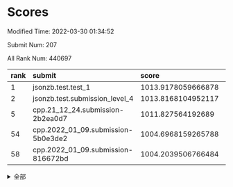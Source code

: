 # Scores

Modified Time: 2022-03-30 01:34:52

Submit Num: 207

All Rank Num: 440697

| rank |               submit               |       score        |       sigma        | pk_num |
| :--- | :--------------------------------- | :----------------- | :----------------- | :----- |
| 1    | jsonzb.test.test_1                 | 1013.9178059666878 | 0.8196417572472477 | 8519   |
| 2    | jsonzb.test.submission_level_4     | 1013.8168104952117 | 0.8694562608301172 | 8521   |
| 5    | cpp.21_12_24.submission-2b2ea0d7   | 1011.827564192689  | 0.769579438297649  | 8515   |
| 54   | cpp.2022_01_09.submission-5b0e3de2 | 1004.6968159265788 | 0.7304086005432279 | 8518   |
| 58   | cpp.2022_01_09.submission-816672bd | 1004.2039506766484 | 0.7060562805531974 | 8517   |


<details>
<summary>全部</summary>

| rank |                 submit                 |       score        |       sigma        | pk_num |
| :--- | :------------------------------------- | :----------------- | :----------------- | :----- |
| 1    | jsonzb.test.test_1                     | 1013.9178059666878 | 0.8196417572472477 | 8519   |
| 2    | jsonzb.test.submission_level_4         | 1013.8168104952117 | 0.8694562608301172 | 8521   |
| 3    | gobigger.level_3.submission_level_3_42 | 1012.1744596026401 | 0.7951174815284628 | 8514   |
| 4    | gobigger.level_3.submission_level_3_10 | 1011.9518413950829 | 0.78507324692523   | 8516   |
| 5    | cpp.21_12_24.submission-2b2ea0d7       | 1011.827564192689  | 0.769579438297649  | 8515   |
| 6    | gobigger.level_3.submission_level_3_33 | 1011.4175503916858 | 0.7732637718966177 | 8519   |
| 7    | gobigger.level_3.submission_level_3_16 | 1011.298363013379  | 0.7623697076341993 | 8515   |
| 8    | gobigger.level_3.submission_level_3_15 | 1011.2250266344113 | 0.7879643340820405 | 8520   |
| 9    | gobigger.level_3.submission_level_3_26 | 1011.203223564849  | 0.764872599967972  | 8515   |
| 10   | gobigger.level_3.submission_level_3_1  | 1011.2015463915615 | 0.7484304416605106 | 8514   |
| 11   | gobigger.level_3.submission_level_3_34 | 1011.1094089983778 | 0.7918396435660975 | 8518   |
| 12   | gobigger.level_3.submission_level_3_31 | 1011.0790462983406 | 0.7859865206119779 | 8513   |
| 13   | gobigger.level_3.submission_level_3_14 | 1011.0706115348829 | 0.7869819289048718 | 8520   |
| 14   | gobigger.level_3.submission_level_3_22 | 1010.9091296777541 | 0.7850702690909894 | 8508   |
| 15   | gobigger.level_3.submission_level_3_0  | 1010.713102991051  | 0.7689879269294467 | 8515   |
| 16   | gobigger.level_3.submission_level_3_44 | 1010.5654309904721 | 0.760376299484115  | 8518   |
| 17   | gobigger.level_3.submission_level_3_29 | 1010.4715940974463 | 0.7759469079051499 | 8520   |
| 18   | gobigger.level_3.submission_level_3_2  | 1010.4609788968639 | 0.7767185425592128 | 8516   |
| 19   | gobigger.level_3.submission_level_3_39 | 1010.356344406357  | 0.7651741148380168 | 8511   |
| 20   | gobigger.level_3.submission_level_3_23 | 1010.322716903992  | 0.7680340966709223 | 8514   |
| 21   | gobigger.level_3.submission_level_3_37 | 1010.321739643673  | 0.7357436630861883 | 8516   |
| 22   | gobigger.level_3.submission_level_3_6  | 1010.3171306019722 | 0.7688547911007841 | 8517   |
| 23   | gobigger.level_3.submission_level_3_46 | 1010.3025982980661 | 0.7618938336036201 | 8519   |
| 24   | gobigger.level_3.submission_level_3_18 | 1010.269016423389  | 0.7695140243238575 | 8516   |
| 25   | gobigger.level_3.submission_level_3_3  | 1010.2149181714744 | 0.7641188601937449 | 8517   |
| 26   | gobigger.level_3.submission_level_3_35 | 1010.194699433639  | 0.7427026899045747 | 8518   |
| 27   | gobigger.level_3.submission_level_3_8  | 1010.050851414205  | 0.7612777143685951 | 8520   |
| 28   | gobigger.level_3.submission_level_3_28 | 1010.008378417784  | 0.7538452101413885 | 8515   |
| 29   | gobigger.level_3.submission_level_3_13 | 1009.8991491063764 | 0.7841100921538233 | 8513   |
| 30   | gobigger.level_3.submission_level_3_47 | 1009.8828730112245 | 0.7824002884392143 | 8518   |
| 31   | gobigger.level_3.submission_level_3_48 | 1009.8201564077461 | 0.7628756452054852 | 8514   |
| 32   | gobigger.level_3.submission_level_3_27 | 1009.7803563656623 | 0.7581894970692646 | 8515   |
| 33   | gobigger.level_3.submission_level_3_21 | 1009.4654024104161 | 0.7498331356588743 | 8517   |
| 34   | gobigger.level_3.submission_level_3_40 | 1009.4362941492052 | 0.7485286984794245 | 8515   |
| 35   | gobigger.level_3.submission_level_3_17 | 1009.4029282082724 | 0.7599148007140529 | 8513   |
| 36   | gobigger.level_3.submission_level_3_19 | 1009.3422731548947 | 0.778033115929613  | 8521   |
| 37   | gobigger.level_3.submission_level_3_20 | 1009.3397766583975 | 0.7456622872836214 | 8512   |
| 38   | gobigger.level_3.submission_level_3_7  | 1009.183624302927  | 0.7437943268462978 | 8518   |
| 39   | gobigger.level_3.submission_level_3_11 | 1009.1611440637676 | 0.737589250520682  | 8515   |
| 40   | gobigger.level_3.submission_level_3_43 | 1009.0117424352135 | 0.7553853729677458 | 8517   |
| 41   | gobigger.level_3.submission_level_3_45 | 1008.9593456246719 | 0.7376335838317926 | 8512   |
| 42   | gobigger.level_3.submission_level_3_49 | 1008.9591316679764 | 0.7418863037905044 | 8515   |
| 43   | gobigger.level_3.submission_level_3_25 | 1008.9094663802047 | 0.744838179123437  | 8518   |
| 44   | gobigger.level_3.submission_level_3_24 | 1008.731557564623  | 0.7245225849672894 | 8514   |
| 45   | gobigger.level_3.submission_level_3_41 | 1008.6886421154031 | 0.7359184872869853 | 8517   |
| 46   | gobigger.level_3.submission_level_3_4  | 1008.5815125637265 | 0.7360160224691004 | 8521   |
| 47   | gobigger.level_3.submission_level_3_30 | 1008.5565304649181 | 0.7564268738355971 | 8519   |
| 48   | gobigger.level_3.submission_level_3_5  | 1008.513466402137  | 0.7349731023253908 | 8513   |
| 49   | gobigger.level_3.submission_level_3_32 | 1008.4844709252185 | 0.7416217633029913 | 8514   |
| 50   | gobigger.level_3.submission_level_3_12 | 1008.432339603803  | 0.7555274378575226 | 8518   |
| 51   | gobigger.level_3.submission_level_3_38 | 1008.4017055289623 | 0.756835804981339  | 8516   |
| 52   | gobigger.level_3.submission_level_3_9  | 1008.1126553903156 | 0.7422531617164068 | 8515   |
| 53   | gobigger.level_3.submission_level_3_36 | 1007.9393961251362 | 0.741524039303221  | 8516   |
| 54   | cpp.2022_01_09.submission-5b0e3de2     | 1004.6968159265788 | 0.7304086005432279 | 8518   |
| 55   | gobigger.level_1.submission_level_1_43 | 1004.4415524854595 | 0.7167565076233738 | 8519   |
| 56   | gobigger.level_1.submission_level_1_41 | 1004.3580695635885 | 0.7180621509033622 | 8516   |
| 57   | gobigger.level_1.submission_level_1_42 | 1004.3099311188067 | 0.7195549180322277 | 8518   |
| 58   | cpp.2022_01_09.submission-816672bd     | 1004.2039506766484 | 0.7060562805531974 | 8517   |
| 59   | gobigger.level_1.submission_level_1_13 | 1004.1983173605166 | 0.7227252915090902 | 8517   |
| 60   | gobigger.level_1.submission_level_1_14 | 1004.1669809680134 | 0.7083982245958017 | 8519   |
| 61   | gobigger.level_1.submission_level_1_17 | 1004.1667385266144 | 0.7127477518685258 | 8517   |
| 62   | gobigger.level_1.submission_level_1_8  | 1004.1322939916436 | 0.717873127170632  | 8515   |
| 63   | gobigger.level_1.submission_level_1_49 | 1003.9924304061882 | 0.71074332131531   | 8516   |
| 64   | gobigger.level_1.submission_level_1_37 | 1003.9143781757277 | 0.7062401994948629 | 8515   |
| 65   | gobigger.level_1.submission_level_1_5  | 1003.8023024527606 | 0.7148051225381407 | 8516   |
| 66   | gobigger.level_1.submission_level_1_2  | 1003.7533703054869 | 0.7107767880529146 | 8517   |
| 67   | gobigger.level_1.submission_level_1_48 | 1003.7309015422231 | 0.7149400776955953 | 8513   |
| 68   | gobigger.level_1.submission_level_1_16 | 1003.6993308850717 | 0.7176839548602844 | 8517   |
| 69   | gobigger.level_1.submission_level_1_32 | 1003.6302645684273 | 0.7176899372400726 | 8514   |
| 70   | gobigger.level_1.submission_level_1_31 | 1003.6008909269098 | 0.6987857404539979 | 8515   |
| 71   | gobigger.level_1.submission_level_1_33 | 1003.5927354299737 | 0.713540268742019  | 8518   |
| 72   | gobigger.level_1.submission_level_1_36 | 1003.5441780517749 | 0.7176242059344587 | 8513   |
| 73   | gobigger.level_1.submission_level_1_23 | 1003.4855127388887 | 0.7262994996583196 | 8516   |
| 74   | gobigger.level_1.submission_level_1_46 | 1003.4795647628042 | 0.7180642700659733 | 8521   |
| 75   | gobigger.level_1.submission_level_1_11 | 1003.4768823967927 | 0.7017101171189364 | 8511   |
| 76   | gobigger.level_1.submission_level_1_26 | 1003.4721496618915 | 0.704107976087383  | 8517   |
| 77   | gobigger.level_1.submission_level_1_38 | 1003.4628228550752 | 0.7213262892974228 | 8518   |
| 78   | gobigger.level_1.submission_level_1_4  | 1003.4500108225957 | 0.7189192368286609 | 8516   |
| 79   | gobigger.level_1.submission_level_1_20 | 1003.3592942944691 | 0.7140710735141059 | 8511   |
| 80   | gobigger.level_1.submission_level_1_12 | 1003.3201118020634 | 0.7199530950359923 | 8512   |
| 81   | gobigger.level_1.submission_level_1_10 | 1003.3152153937048 | 0.7114322937660427 | 8516   |
| 82   | gobigger.level_1.submission_level_1_18 | 1003.2948322549312 | 0.7133246558168299 | 8517   |
| 83   | gobigger.level_1.submission_level_1_34 | 1003.2498085654925 | 0.7030823577922507 | 8514   |
| 84   | gobigger.level_1.submission_level_1_6  | 1003.1769601063145 | 0.7122459303191218 | 8512   |
| 85   | gobigger.level_1.submission_level_1_45 | 1003.1092679972506 | 0.7138383595444189 | 8520   |
| 86   | gobigger.level_1.submission_level_1_0  | 1003.093088651653  | 0.7187610950476726 | 8515   |
| 87   | gobigger.level_1.submission_level_1_28 | 1003.0400191844994 | 0.7117330842732361 | 8510   |
| 88   | gobigger.level_1.submission_level_1_30 | 1003.0324362808489 | 0.7134324952578189 | 8511   |
| 89   | gobigger.level_1.submission_level_1_27 | 1002.9987605884809 | 0.7347439464388348 | 8516   |
| 90   | gobigger.level_1.submission_level_1_35 | 1002.93004283484   | 0.7195026763307527 | 8519   |
| 91   | gobigger.level_1.submission_level_1_15 | 1002.9026365229702 | 0.70657984046919   | 8509   |
| 92   | gobigger.level_1.submission_level_1_1  | 1002.854265971519  | 0.730796691655926  | 8515   |
| 93   | gobigger.level_1.submission_level_1_24 | 1002.7949847693876 | 0.7176913146296587 | 8514   |
| 94   | gobigger.level_1.submission_level_1_39 | 1002.7771641790991 | 0.7180181986850052 | 8514   |
| 95   | gobigger.level_1.submission_level_1_21 | 1002.6868088263124 | 0.7109355562270705 | 8514   |
| 96   | gobigger.level_1.submission_level_1_25 | 1002.6382269755496 | 0.7134348421681806 | 8518   |
| 97   | gobigger.level_1.submission_level_1_7  | 1002.4137792047972 | 0.7112218150315379 | 8515   |
| 98   | gobigger.level_1.submission_level_1_44 | 1002.2010462855845 | 0.7092771608162581 | 8518   |
| 99   | gobigger.level_1.submission_level_1_29 | 1002.170448844865  | 0.7215118438032521 | 8518   |
| 100  | gobigger.level_1.submission_level_1_40 | 1002.1673055565202 | 0.7202273813491492 | 8515   |
| 101  | gobigger.level_1.submission_level_1_47 | 1001.8106811129197 | 0.7088184441821448 | 8517   |
| 102  | gobigger.level_1.submission_level_1_9  | 1001.6950877349843 | 0.7148016394661154 | 8516   |
| 103  | gobigger.level_1.submission_level_1_19 | 1001.3375303357187 | 0.7053409358971111 | 8512   |
| 104  | gobigger.level_1.submission_level_1_22 | 1001.1283179664782 | 0.7014345609998434 | 8514   |
| 105  | gobigger.level_1.submission_level_1_3  | 1000.2601641217739 | 0.7148630195464236 | 8521   |
| 106  | gobigger.random.submission_random_39   | 998.3147272982295  | 0.699429525073803  | 8520   |
| 107  | gobigger.random.submission_random_6    | 997.4359590096112  | 0.7049051364420305 | 8512   |
| 108  | gobigger.random.submission_random_19   | 997.3824386569631  | 0.6964425644043155 | 8515   |
| 109  | gobigger.random.submission_random_36   | 997.2667834509774  | 0.7073953107428663 | 8512   |
| 110  | gobigger.random.submission_random_45   | 997.1360923265754  | 0.703818788341614  | 8508   |
| 111  | gobigger.random.submission_random_42   | 997.0822104206425  | 0.7069798039013018 | 8513   |
| 112  | gobigger.random.submission_random_27   | 997.0521696645765  | 0.7187453946742461 | 8512   |
| 113  | gobigger.random.submission_random_29   | 997.0133944361295  | 0.6968277537678594 | 8518   |
| 114  | gobigger.random.submission_random_49   | 996.6848179099492  | 0.6997631277049284 | 8517   |
| 115  | gobigger.random.submission_random_23   | 996.659721322024   | 0.7135001829570912 | 8512   |
| 116  | gobigger.random.submission_random_47   | 996.6510014573743  | 0.7185546952929684 | 8522   |
| 117  | gobigger.random.submission_random_26   | 996.5851338028506  | 0.703001878544286  | 8516   |
| 118  | gobigger.random.submission_random_18   | 996.543560674011   | 0.6962538117298657 | 8515   |
| 119  | gobigger.random.submission_random_32   | 996.5383147631281  | 0.7194076863507324 | 8517   |
| 120  | gobigger.random.submission_random_41   | 996.5137917150724  | 0.7175186657430135 | 8519   |
| 121  | gobigger.random.submission_random_40   | 996.4025720886254  | 0.7154746661934819 | 8515   |
| 122  | gobigger.random.submission_random_4    | 996.3743769068933  | 0.7052859045765629 | 8512   |
| 123  | gobigger.random.submission_random_37   | 996.2796601097225  | 0.690168820294182  | 8520   |
| 124  | gobigger.random.submission_random_20   | 996.2475659657349  | 0.6937412799814217 | 8515   |
| 125  | gobigger.random.submission_random_24   | 996.2134607418022  | 0.7102467947255761 | 8516   |
| 126  | gobigger.random.submission_random_12   | 996.181895390029   | 0.7054813731670373 | 8514   |
| 127  | gobigger.random.submission_random_46   | 996.1192006658655  | 0.6875164986216838 | 8513   |
| 128  | gobigger.random.submission_random_15   | 996.1021593487224  | 0.706148644286216  | 8519   |
| 129  | gobigger.random.submission_random_9    | 996.0673894214802  | 0.7115331512136243 | 8511   |
| 130  | gobigger.random.submission_random_43   | 996.0496840920403  | 0.7103259427680111 | 8516   |
| 131  | gobigger.random.submission_random_1    | 996.0198945474051  | 0.7115043557183882 | 8517   |
| 132  | gobigger.random.submission_random_31   | 996.0062757815739  | 0.712558217376107  | 8515   |
| 133  | gobigger.random.submission_random_33   | 995.9007790958335  | 0.7075850424708452 | 8519   |
| 134  | gobigger.random.submission_random_44   | 995.8971477128515  | 0.7089992955852733 | 8516   |
| 135  | gobigger.random.submission_random_38   | 995.8844550004634  | 0.720084078424941  | 8517   |
| 136  | gobigger.random.submission_random_25   | 995.8793761965663  | 0.7079591746518976 | 8514   |
| 137  | gobigger.random.submission_random_2    | 995.8615727288569  | 0.7103962922926936 | 8518   |
| 138  | gobigger.random.submission_random_30   | 995.8307679175127  | 0.722414125105238  | 8514   |
| 139  | gobigger.random.submission_random_3    | 995.7228917130298  | 0.715385345870112  | 8517   |
| 140  | gobigger.random.submission_random_17   | 995.7013047473596  | 0.7111189128554859 | 8516   |
| 141  | gobigger.random.submission_random_35   | 995.6789023474817  | 0.7163720817411321 | 8513   |
| 142  | gobigger.random.submission_random_16   | 995.6567829577364  | 0.7123807920413283 | 8517   |
| 143  | gobigger.random.submission_random_8    | 995.6270683043953  | 0.7082463594957534 | 8518   |
| 144  | gobigger.random.submission_random_28   | 995.6083875371847  | 0.7183730878565745 | 8515   |
| 145  | gobigger.random.submission_random_34   | 995.6059031085299  | 0.7108822305479323 | 8509   |
| 146  | gobigger.random.submission_random_0    | 995.5711169743828  | 0.7130334675746612 | 8514   |
| 147  | gobigger.random.submission_random_21   | 995.3430659315748  | 0.7093352161958959 | 8517   |
| 148  | gobigger.random.submission_random_10   | 995.3046406265536  | 0.727955462811412  | 8522   |
| 149  | gobigger.random.submission_random_22   | 995.1748175495325  | 0.729176207205212  | 8511   |
| 150  | gobigger.random.submission_random_5    | 995.1686558607797  | 0.7150342386973213 | 8517   |
| 151  | gobigger.random.submission_random_14   | 995.0575024739455  | 0.7219379730783394 | 8517   |
| 152  | gobigger.random.submission_random_13   | 995.0081385166083  | 0.7070063166226973 | 8519   |
| 153  | gobigger.random.submission_random_7    | 994.9784483829307  | 0.7154095263218002 | 8514   |
| 154  | gobigger.random.submission_random_11   | 994.9185465818824  | 0.7165274814201676 | 8513   |
| 155  | gobigger.random.submission_random_48   | 994.6450737528946  | 0.7271100813708448 | 8517   |
| 156  | gobigger.level_2.submission_level_2_15 | 993.984678424618   | 0.7481846612229551 | 8513   |
| 157  | gobigger.level_2.submission_level_2_42 | 993.8744973210277  | 0.7370021850398862 | 8515   |
| 158  | gobigger.level_2.submission_level_2_26 | 993.6103806192891  | 0.7347033192399126 | 8519   |
| 159  | gobigger.level_2.submission_level_2_10 | 993.5987774269619  | 0.715083295400794  | 8520   |
| 160  | gobigger.level_2.submission_level_2_31 | 993.5977183559221  | 0.7241009311367781 | 8511   |
| 161  | gobigger.level_2.submission_level_2_12 | 993.5792294378414  | 0.7421367871944778 | 8515   |
| 162  | gobigger.level_2.submission_level_2_22 | 993.4557193282825  | 0.7625911535520589 | 8513   |
| 163  | gobigger.level_2.submission_level_2_40 | 993.4276763032019  | 0.7419818530874034 | 8516   |
| 164  | gobigger.level_2.submission_level_2_23 | 993.2587552935393  | 0.7263086770847877 | 8516   |
| 165  | gobigger.level_2.submission_level_2_34 | 993.1473908630404  | 0.7428601670774759 | 8516   |
| 166  | gobigger.level_2.submission_level_2_41 | 993.1439429176257  | 0.731475717481074  | 8517   |
| 167  | gobigger.level_2.submission_level_2_1  | 993.1154943452591  | 0.7489023264695137 | 8517   |
| 168  | gobigger.level_2.submission_level_2_39 | 993.1080925162105  | 0.7298927477972329 | 8515   |
| 169  | gobigger.level_2.submission_level_2_48 | 993.1054435188254  | 0.7537081125691726 | 8517   |
| 170  | gobigger.level_2.submission_level_2_49 | 993.0681334706923  | 0.7289127337922904 | 8518   |
| 171  | gobigger.level_2.submission_level_2_43 | 993.0383103079404  | 0.7330335002194817 | 8519   |
| 172  | gobigger.level_2.submission_level_2_16 | 993.0127204672466  | 0.7389720394413665 | 8512   |
| 173  | gobigger.level_2.submission_level_2_21 | 992.8641123824078  | 0.7454322519241363 | 8520   |
| 174  | gobigger.level_2.submission_level_2_9  | 992.6176497635958  | 0.7505316822407471 | 8516   |
| 175  | gobigger.level_2.submission_level_2_7  | 992.5862574584929  | 0.7375819958841083 | 8516   |
| 176  | gobigger.level_2.submission_level_2_30 | 992.4085574465549  | 0.7367237765846221 | 8513   |
| 177  | gobigger.level_2.submission_level_2_8  | 992.3493355409365  | 0.7470283316671071 | 8516   |
| 178  | gobigger.level_2.submission_level_2_46 | 992.2916859108723  | 0.7459237404995941 | 8514   |
| 179  | gobigger.level_2.submission_level_2_32 | 992.2536127131463  | 0.7325487313672286 | 8520   |
| 180  | gobigger.level_2.submission_level_2_6  | 992.2499788788062  | 0.7289545235448894 | 8517   |
| 181  | gobigger.level_2.submission_level_2_3  | 992.2401513973516  | 0.7395987682423798 | 8516   |
| 182  | gobigger.level_2.submission_level_2_19 | 992.2336330725982  | 0.7667103889912653 | 8519   |
| 183  | gobigger.level_2.submission_level_2_4  | 992.2255967625393  | 0.736642370797304  | 8517   |
| 184  | gobigger.level_2.submission_level_2_5  | 992.217432545389   | 0.7290402850988783 | 8513   |
| 185  | gobigger.level_2.submission_level_2_24 | 991.9507135970041  | 0.7559959398842413 | 8514   |
| 186  | gobigger.level_2.submission_level_2_0  | 991.9212674536665  | 0.7378876237290077 | 8515   |
| 187  | gobigger.level_2.submission_level_2_28 | 991.9195214418828  | 0.7524841740505844 | 8519   |
| 188  | gobigger.level_2.submission_level_2_13 | 991.8844025566473  | 0.7723662789870338 | 8518   |
| 189  | gobigger.level_2.submission_level_2_35 | 991.8584456329437  | 0.7407777252877171 | 8513   |
| 190  | gobigger.level_2.submission_level_2_27 | 991.7367865449061  | 0.7390889435766462 | 8519   |
| 191  | gobigger.level_2.submission_level_2_20 | 991.6877979490354  | 0.7450059107547767 | 8517   |
| 192  | gobigger.level_2.submission_level_2_38 | 991.5437055631901  | 0.7548908234098264 | 8515   |
| 193  | gobigger.level_2.submission_level_2_44 | 991.5398345781194  | 0.7290910921736672 | 8519   |
| 194  | gobigger.level_2.submission_level_2_14 | 991.5265470484245  | 0.7460859052013696 | 8516   |
| 195  | gobigger.level_2.submission_level_2_25 | 991.4725403189113  | 0.762851886734052  | 8519   |
| 196  | gobigger.level_2.submission_level_2_2  | 991.3498322026472  | 0.735845959969378  | 8518   |
| 197  | gobigger.level_2.submission_level_2_37 | 991.331883534856   | 0.7638596699419359 | 8517   |
| 198  | gobigger.level_2.submission_level_2_45 | 991.2009654609866  | 0.7450274325830201 | 8516   |
| 199  | gobigger.level_2.submission_level_2_33 | 991.165415618022   | 0.7549223955142814 | 8515   |
| 200  | gobigger.level_2.submission_level_2_36 | 991.124114403094   | 0.7456342229304826 | 8518   |
| 201  | gobigger.level_2.submission_level_2_17 | 991.0290876463272  | 0.782858674104493  | 8517   |
| 202  | gobigger.level_2.submission_level_2_11 | 990.9857650416355  | 0.7436698925911355 | 8514   |
| 203  | gobigger.level_2.submission_level_2_18 | 990.8646098157006  | 0.7670794230276388 | 8517   |
| 204  | gobigger.level_2.submission_level_2_29 | 990.7361258340455  | 0.7719787461004664 | 8514   |
| 205  | gobigger.level_2.submission_level_2_47 | 990.7134712945846  | 0.7577979116229153 | 8518   |
| 206  | gobigger.none.submission_none_0        | 977.4978695818509  | 1.2844731113999925 | 8519   |
| 207  | gobigger.none.submission_none_1        | 975.780019479699   | 1.460993637051496  | 8516   |

</details>
